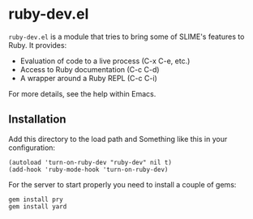 ruby-dev.el
===========

`ruby-dev.el` is a module that tries to bring some of SLIME's features to
Ruby. It provides:

  - Evaluation of code to a live process (C-x C-e, etc.)
  - Access to Ruby documentation (C-c C-d)
  - A wrapper around a Ruby REPL (C-c C-i)

For more details, see the help within Emacs.

Installation
------------

Add this directory to the load path and Something like this in your
configuration:

    (autoload 'turn-on-ruby-dev "ruby-dev" nil t)
    (add-hook 'ruby-mode-hook 'turn-on-ruby-dev)

For the server to start properly you need to install a couple of gems:

    gem install pry
    gem install yard
